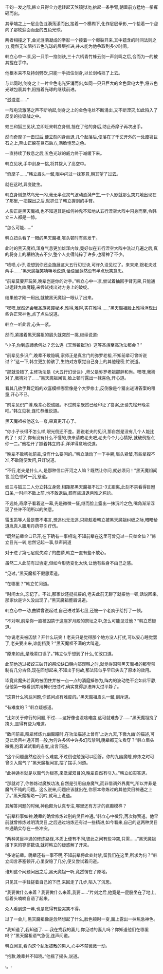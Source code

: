 
千钧一发之际,韩立只得全力运转起天煞镇狱功,抬起一条手臂,朝着前方猛地一拳挥砸而出。

其拳端之上一层金色涟漪荡漾而出,接着一个模糊下,化作层层拳影,一个接着一个迎向了那枚迎面而至的五色光球。

两者相撞之下,金光涟漪凝成的拳影一个接着一个爆裂开来,其中蕴含的时间法则之力,竟然无法阻挡五色光球的层层推进,并未能为他争取到多少时间。

韩立心中一凛,另一只手一掐剑诀,三十六柄青竹蜂云剑一声剑鸣之后,合而为一的被其握在手中。

他根本来不及持剑劈砍,只能一手抵住剑身,以长剑格挡了上去。

与此同时,剑身之上一片金色电光狂涌而出,如同一只只巨大的金色雷电大手,将五色光球包裹其中,阻挡着光球的继续前进。

“滋滋滋……”

一阵电流激荡之声不断响起,剑身之上的金色电丝不断涌出,又不断湮灭,如此陷入了反复的拉锯战之中。

蛟三和狐三见状,立即赶来韩立身侧,挡在了他的身后,防止奇摩子再次出手。

然而奇摩子一击过后,便立刻闪身而退,几个起落后,便落在了千丈开外的一处废墟巨石之上,熊山正躲在巨石后方,满脸惶恐之色。

一直持续了数息之后,五色光球的威力终于减缓下来。

韩立见状,手中剑身一挑,将其拨入了高空中。

“奇摩子……”韩立眉头一皱,眼中闪过一抹寒意,朝其望了过去。

就在这时,异变陡生。

韩立身侧忽然乌光一闪,毫无半点灵气波动涟漪产生,一个人影就那么突兀地出现在了那里,一把探出之后,就抓住了韩立握剑的手臂。

人影正是黑天魔祖,也不知道其是如何神鬼不知地从五行湮空大阵中闪身而至,令韩立三人都是一惊。

“怎么可能……”

韩立扭头看了一眼的黑天魔祖,喉头顿时有些发干。

此时的黑天魔祖,浑身气息更加雄浑内敛,竟好似在五行湮空大阵中洗过几遍之后,真的将身上的糟粕洗去不少,整个人变得纯粹了许多,也精神了不少。

“啧啧,小子,没想到你还会施展这大五行幻世诀,可许久没见过了。来来来,跟老夫过两手……”黑天魔祖笑嘻嘻地说道,话语里竟然没有半点玩笑意思。

“前辈莫要开玩笑,晚辈岂是你的对手。”韩立心中一凛,尝试着抽回手臂无果,只能通过运转九幽魔瞳,来尝试找出对方身上的破绽。

结果他才刚一用出,就被黑天魔祖一眼认了出来。

“嘿嘿,居然还会我圣族灵瞳秘术,难得,难得,实在难得……”黑天魔祖脸上难得浮现出些许正常神色,点了点头说道。

韩立一听此言,心头一紧。

然而,紧接着黑天魔祖的眉头就突然一挑,继续说道:

“小子,你到底师承何处？怎么连《天煞镇狱功》这等圣族至高功法都会？”

“前辈见多识广,晚辈不敢隐瞒,家师正是真言门的弥罗老祖,不知前辈可曾听说过？”这一下,韩立更加惊骇了,生怕对方察觉自己身上的其他秘密,忙说道。

“那就没错了,主修功法是《大五行幻世诀》,师父是弥罗老祖那胖和尚。嘿嘿,我猜对了,我猜对了……”黑天魔祖闻言,脸上顿时露出一抹喜色,开心道。

看其几欲手舞足蹈的欢喜模样哪里像是个大罗修士,反倒像是个猜出谜语答案的稚童,开心不已。

“前辈见识广博,晚辈心悦诚服。不过前辈既然已经印证了答案,还请先松开晚辈吧。”韩立见状,连忙恭维说道。

黑天魔祖被他这么一夸,果真更开心了。

“你小子长得不怎么样,眼光倒还不差。要说老夫的见识,那自然是没有几个人能比的了！对了,你有没有什么不懂的,快来请教老夫吧,老夫今个儿心情好,就破例指点你一二。”他松开了抓着韩立的手,洋洋得意地说道。

“晚辈不敢叨扰前辈,没有什么要问的。”韩立活动了一下手腕,眉头紧皱,有些拿捏不准,不敢随便发问,只好说道。

“不行,老夫是什么人,是那种信口开河之人嘛？既然让你问,就必须问！”黑天魔祖闻言,脸色顿时一沉,怒道。

蛟三与狐三二人分立韩立身旁,相距那黑天魔祖不过2-3丈距离,此刻不禁看得目瞪口呆,一时间不敢上前,也不敢退后,颇有些进退两难之尴尬。

不远处,奇摩子看着这一幕,先是微微一怔,继而脸上露出一抹沉吟之色,嘴角渐渐浮现了些许不明所以的笑意。

雷玉策等人最是苦不堪言,想逃也无法逃,只能趁着韩立被黑天魔祖纠缠之际,暗暗给道胤真人服用丹药导引疗伤。

“既然前辈金口已开,在下确有一事相询,不知前辈在这里可曾见过一只噬金仙？”韩立目光一转,忽然记起一事,恭声问道

对于进了第七层就失踪了的曲鳞,韩立一直有些不放心。

虽然二人此前有过协定,但如今形势变化太快,让他有些身不由己之感。

“见过。”黑天魔祖不假思索道。

“在哪里？”韩立忙问道。

“时间太久,忘记了。不过,那家伙还挺抗揍的,老夫此前无聊了就揍他一顿,话说回来,那家伙是许久没出现了。”黑天魔祖蹙眉说道。

韩立心中一动,曲鳞曾说起过,自己进过第七层,还被一个老疯子给打了一顿。

“不对啊,前辈你一直被囚禁于这座岁月殿的祭坛之中,怎么可能见过他？”韩立质疑道。

“你说老夫被囚禁？开什么玩笑！老夫只是觉得那个地方没人打扰,可以安心睡觉罢了,老夫要出来,谁能挡我？”黑天魔祖不满的大叫道。

“原来如此,是晚辈口误了。”韩立似乎想到了什么,忙改口道。

此前他透过被蛟三破开的祭坛缺口朝内部观察之时,就觉得囚禁黑天魔祖的那套禁制有几分古怪,现在回想起来,不知出于何故,那法阵似乎早已失去了原本的效用。

毕竟此魔头若真的被困住并被一点一点的消磨掉修为,阵内的波动绝不会如此平静,但他第一眼看到并用神识扫过时,确实觉得那法阵太过平静了。

“这算什么狗屁问题,你该问点有难度的。”黑天魔祖眉头一皱,训斥道。

“有难度的？”韩立疑惑道。

“比如关于修行的问题,不过……这好像也没啥难度,这可就难办了……”黑天魔祖挠了挠头,显得有些为难道。

“敢问前辈,晚辈修炼九幽魔瞳时,在功法描述上曾有‘上达九天,下徹九幽’的描述,可见此灵目神通非同一般,为何许多塔中许多幻阵禁制,晚辈都无法看穿？”韩立眉头微挑,抱着试试看的态度,出言问道。

“这个问题虽然也没什么难度,不过倒也勉强可以回答。你的九幽魔瞳,修炼之时可曾引入魔气？”黑天魔祖闻言,摆了摆手,问道。

“此神通本就是以魔气为根基,来洗濯双目的,晚辈自然有引入。”韩立如实答道。

“那就对了,你修炼过魔族功法,自然是引用自身魔气,而非借调外界魔气,所以并非是魔气不纯的问题。这么说来,问题应该就出在,你原本修炼过的其他灵目神通之上了。”黑天魔祖略一沉吟,就马上说道。

其解答问题的时候,神色颇为认真专注,哪里还有方才的疯癫模样？

“前辈料事如神,晚辈的确曾修炼过别的灵目神通。”韩立心中微异,再次称赞道。他早前就曾修炼过明清灵目,之后通过培炼还有过一些精进,如今看来,自己的这两种灵目神通确实存在一些冲突。

“两种灵目神通的修炼路径,本质上便有不同,彼此之间有些冲突,只需……”黑天魔祖接下来的寥寥数语,就将韩立的疑惑解了开来。

“多谢前辈。晚辈还有一事不明,不知前辈将此处封禁,留我们在这里,所求为何？”韩立闻言茅塞顿开,心里安稳了几分,便又尝试着问道。

谁知这个问题问出之后,黑天魔祖一听,竟然愣在了原地。

只见其一手轻搓着自己的下巴,来回走了几步,陷入了沉思。

“我要做什么来着？我要做什么来着,我要……”片刻之后,他竟是一屁股坐在了地上,低着头喃喃自语了起来。

众人看到这一幕,也是觉得有些哭笑不得。

过了一会儿,黑天魔祖像是忽然想起了什么,脸色顿时一变,面上露出一抹焦急神色。

“我知道了,我知道了……我在找我的妻儿,你见过的妻儿吗？你知道他们在哪里吗？”黑天魔祖语气急促,连声问道。

韩立闻言,看向这个乱发披散的男人,心中不禁微微一动。

“抱歉,晚辈并不知晓。”他摇了摇头,说道。

:。: